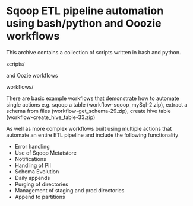 Sqoop ETL pipeline automation using bash/python and Ooozie workflows
==
This archive contains a collection of scripts written in bash and python.

scripts/

and Oozie workflows

workflows/

There are basic example workflows that demonstrate how to automate single actions
e.g. sqoop a table (workflow-sqoop_mySql-2.zip), extract a schema from files (workflow-get_schema-29.zip), 
create hive table (workflow-create_hive_table-33.zip)

As well as more complex workflows built using multiple actions that automate an entire ETL pipeline and include the following functionality
- Error handling
- Use of Sqoop Metatstore
- Notifications
- Handling of PII
- Schema Evolution
- Daily appends
- Purging of directories
- Management of staging and prod directories
- Append to partitions





